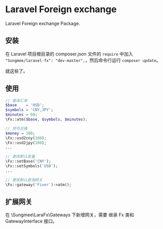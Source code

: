 # Laravel Foreign exchange

Laravel Foreign exchange Package.

## 安装

在 Laravel 项目根目录的 composer.json 文件的 `require` 中加入 `"Sungmee/laravel-fx": "dev-master",`，然后命令行运行 `composer update`。

就这些了。

## 使用

```php
// 查询汇率
$base    = 'USD';
$symbols = 'CNY,JPY';
$minutes = 60;
\Fx::atm($base, $symbols, $minutes);

// 货币兑换
$money = 100;
\Fx::usd2cny(100);
\Fx::usd2jpy(100);
...

// 更改默认变量
\Fx::setBase('CNY');
\Fx::setSymbols('USD');
...

// 更改默认查询网关
\Fx::gateway('Fixer')->atm();
```

## 扩展网关

在 \Sungmee\LaraFx\Gateways 下新增网关，需要 继承 Fx 类和 GatewayInterface 接口。